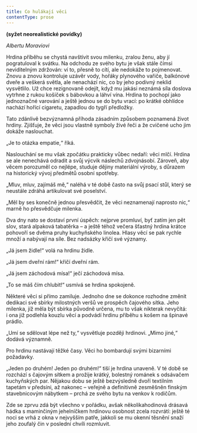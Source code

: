 ```yaml
---
title: Co hulákají věci
contentType: prose
---
```


<section>

**(syžet neorealistické povídky)**

_Albertu Moraviovi_

</section>

<section>

Hrdina příběhu se chystá navštívit svou milenku, zralou ženu, aby jí pogratuloval k svátku. Na odchodu ze svého bytu je však stále čímsi neviditelným zdržován: ví to, přesně to cítí, ale nedokáže to po­jmenovat. Znovu a znovu kontroluje uzávěr vody, hořáky plynového vařiče, balkónové dveře a veškerá světla, ale nenachází nic, co by jeho podivný neklid vysvětlilo. Už chce rezignovaně odejít, když mu jakási neznámá síla doslova vytrhne z rukou košíček s bábovkou a láhví vína. Hrdina to pochopí jako jednoznačné varování a ještě jednou se do bytu vrací: po krátké obhlídce nachází hořící cigaretu, zapadlou do tygří předložky.

Tato zdánlivě bezvýznamná příhoda zásadním způsobem poznamená život hrdiny. Zjišťuje, že věci jsou vlastně symboly živé řeči a že cvičené ucho jim dokáže naslouchat.

„Je to otázka empatie,“ říká.

Naslouchání se mu však zpočátku prakticky vůbec nedaří: věci mlčí. Hrdina se ale nenechává odradit a svůj výcvik náslechů zdvojnásobí. Zároveň, aby věcem porozuměl co nejlépe, studuje dějiny materiální výroby, s důrazem na historický vývoj předmětů osobní spotřeby.

„Mluv, mluv, zajímáš mě,“ naléhá v té době často na svůj psací stůl, který se neustále zdráhá artikulovat své poselství.

„Měl by ses konečně jednou přesvědčit, že věci neznamenají naprosto nic,“ marně ho přesvědčuje milenka.

Dva dny nato se dostaví první úspěch: nejprve promluví, byť zatím jen pět slov, stará alpaková tabatěrka – a ještě téhož večera šťastný hrdina krátce pohovoří se dvěma pruhy kuchyňského linolea. Hlasy věcí se pak rychle množí a nabývají na síle. Bez nadsázky křičí své významy.

„Já jsem židle!“ volá na hrdinu židle.

„Já jsem dveřní rám!“ křičí dveřní rám.

„Já jsem záchodová mísa!“ ječí záchodová mísa.

„To se máš čím chlubit!“ usmívá se hrdina spokojeně.

Některé věci si přímo zamiluje. Jednoho dne se dokonce rozhodne změnit dedikaci své sbírky milostných veršů ve prospěch čajového sítka. Jeho milenka, jíž měla být sbírka původně určena, mu to však nikterak nevyčítá: i ona již podlehla kouzlu věcí a podvádí hrdinu příběhu s košem na špinavé prádlo.

„Umí se sdělovat lépe než ty,“ vysvětluje později hrdinovi. „Mimo jiné,“ dodává významně.

Pro hrdinu nastávají těžké časy. Věci ho bombardují svými bizar­ními požadavky.

„Jeden po druhém! Jeden po druhém!“ tiší je hrdina unaveně. V té době se rozchází s čajovým sítkem a prožije krátký, bolestný románek s odsávačem kuchyňských par. Nějakou dobu se ještě bezvýsledně dvoří textilním tapetám v předsíni, až nakonec – veřejně a definitivně zesměšněn finským stavebnicovým nábytkem – prchá ze svého bytu na venkov k rodičům.

Zde se zprvu zdá být všechno v pořádku, avšak několikahodinová drásavá hádka s maminčiným jehelníčkem hrdinovu osobnost zcela rozvrátí: ještě té noci se vrhá z okna v nejvyšším patře, jakkoli se mu okenní těsnění snaží jeho zoufalý čin v poslední chvíli rozmluvit.

</section>
